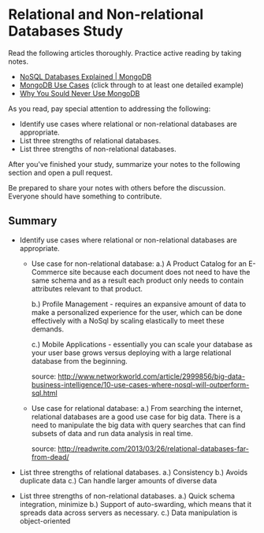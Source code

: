# Relational and Non-relational Databases Study

Read the following articles thoroughly. Practice active reading by taking notes.

-   [NoSQL Databases Explained | MongoDB](https://www.mongodb.com/nosql-explained)
-   [MongoDB Use Cases](http://docs.mongodb.org/ecosystem/use-cases/) (click
    through to at least one detailed example)
-   [Why You Sould Never Use MongoDB](http://www.sarahmei.com/blog/2013/11/11/why-you-should-never-use-mongodb/)

As you read, pay special attention to addressing the following:

-   Identify use cases where relational or non-relational databases are
    appropriate.
-   List three strengths of relational databases.
-   List three strengths of non-relational databases.

After you've finished your study, summarize your notes to the following section
and open a pull request.

Be prepared to share your notes with others before the discussion. Everyone
should have something to contribute.

## Summary

-   Identify use cases where relational or non-relational databases are
    appropriate.

    -   Use case for non-relational database:
          a.) A Product Catalog for an E-Commerce site because each document
          does not need to have the same schema and as a result each product
          only needs to contain attributes relevant to that product.

          b.) Profile Management - requires an expansive amount of data to
          make a personalized experience for the user, which can be done
          effectively with a NoSql by scaling elastically to meet these demands.

          c.) Mobile Applications - essentially you can scale your database
          as your user base grows versus deploying with a large relational
          database from the beginning.

          source: <http://www.networkworld.com/article/2999856/big-data-business-intelligence/10-use-cases-where-nosql-will-outperform-sql.html>

    -   Use case for relational database:
          a.) From searching the internet, relational databases are a good use
          case for big data. There is a need to manipulate the big data with
          query searches that can find subsets of data and run data analysis
          in real time.

          source: <http://readwrite.com/2013/03/26/relational-databases-far-from-dead/>

-   List three strengths of relational databases.
    a.) Consistency
    b.) Avoids duplicate data
    c.) Can handle larger amounts of diverse data

-   List three strengths of non-relational databases.
    a.) Quick schema integration, minimize
    b.) Support of auto-swarding, which means that it spreads data across
    servers as necessary.
    c.) Data manipulation is object-oriented

<!-- your notes here -->
